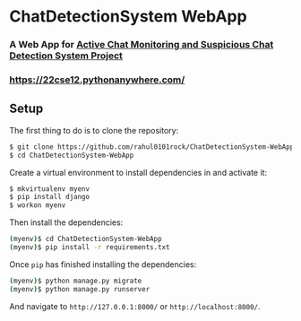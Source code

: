 # ChatDetectionSystem WebApp 
### A Web App for [Active Chat Monitoring and Suspicious Chat Detection System Project](https://github.com/rahul0101rock/Active-Chat-Monitoring-and-Suspicious-Chat-Detection-System)
### https://22cse12.pythonanywhere.com/
## Setup

The first thing to do is to clone the repository:

```sh
$ git clone https://github.com/rahul0101rock/ChatDetectionSystem-WebApp.git
$ cd ChatDetectionSystem-WebApp
```

Create a virtual environment to install dependencies in and activate it:

```sh
$ mkvirtualenv myenv
$ pip install django
$ workon myenv
```

Then install the dependencies:

```sh
(myenv)$ cd ChatDetectionSystem-WebApp
(myenv)$ pip install -r requirements.txt
```

Once `pip` has finished installing the dependencies:
```sh
(myenv)$ python manage.py migrate
(myenv)$ python manage.py runserver
```
And navigate to `http://127.0.0.1:8000/` or `http://localhost:8000/`.
